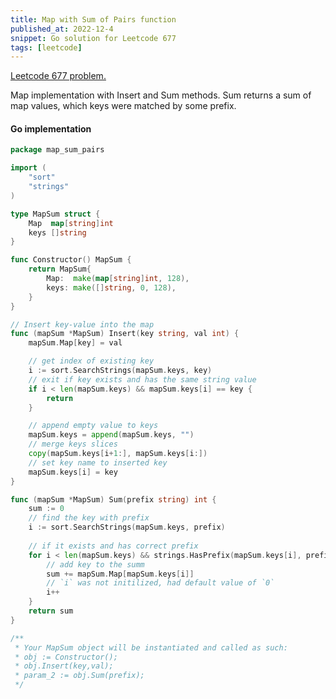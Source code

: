 ```yaml
---
title: Map with Sum of Pairs function
published_at: 2022-12-4
snippet: Go solution for Leetcode 677
tags: [leetcode]
---
```


[Leetcode 677 problem.](https://leetcode.com/problems/map-sum-pairs/)

Map implementation with Insert and Sum methods.
Sum returns a sum of map values, which keys were matched by some prefix.

#### Go implementation

```go
package map_sum_pairs

import (
	"sort"
	"strings"
)

type MapSum struct {
	Map  map[string]int
	keys []string
}

func Constructor() MapSum {
	return MapSum{
		Map:  make(map[string]int, 128),
		keys: make([]string, 0, 128),
	}
}

// Insert key-value into the map
func (mapSum *MapSum) Insert(key string, val int) { 
	mapSum.Map[key] = val

	// get index of existing key
	i := sort.SearchStrings(mapSum.keys, key)
	// exit if key exists and has the same string value
	if i < len(mapSum.keys) && mapSum.keys[i] == key {
		return
	}

	// append empty value to keys
	mapSum.keys = append(mapSum.keys, "")
	// merge keys slices
	copy(mapSum.keys[i+1:], mapSum.keys[i:])
	// set key name to inserted key
	mapSum.keys[i] = key
}

func (mapSum *MapSum) Sum(prefix string) int {
	sum := 0
	// find the key with prefix
	i := sort.SearchStrings(mapSum.keys, prefix)
	
	// if it exists and has correct prefix
	for i < len(mapSum.keys) && strings.HasPrefix(mapSum.keys[i], prefix) {
		// add key to the summ
		sum += mapSum.Map[mapSum.keys[i]]
		// `i` was not initilized, had default value of `0`
		i++
	}
	return sum
}

/**
 * Your MapSum object will be instantiated and called as such:
 * obj := Constructor();
 * obj.Insert(key,val);
 * param_2 := obj.Sum(prefix);
 */

```

